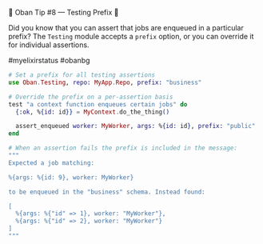 💎 Oban Tip #8 — Testing Prefix 💎

Did you know that you can assert that jobs are enqueued in a particular prefix? The `Testing` module accepts a `prefix` option, or you can override it for individual assertions.

#myelixirstatus #obanbg

```elixir
# Set a prefix for all testing assertions
use Oban.Testing, repo: MyApp.Repo, prefix: "business"

# Override the prefix on a per-assertion basis
test "a context function enqueues certain jobs" do
  {:ok, %{id: id}} = MyContext.do_the_thing()

  assert_enqueued worker: MyWorker, args: %{id: id}, prefix: "public"
end

# When an assertion fails the prefix is included in the message:
"""
Expected a job matching:

%{args: %{id: 9}, worker: MyWorker}

to be enqueued in the "business" schema. Instead found:

[
  %{args: %{"id" => 1}, worker: "MyWorker"},
  %{args: %{"id" => 2}, worker: "MyWorker"}
]
"""
```
